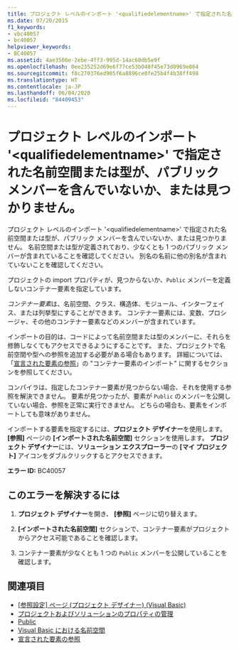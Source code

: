 ```yaml
---
title: プロジェクト レベルのインポート '<qualifiedelementname>' で指定された名前空間または型が、パブリック メンバーを含んでいないか、または見つかりません。
ms.date: 07/20/2015
f1_keywords:
- vbc40057
- bc40057
helpviewer_keywords:
- BC40057
ms.assetid: 4ae3506e-2ebe-4ff3-995d-14ac60db5e9f
ms.openlocfilehash: 0ee235252d69e6f77ce53b048f45e73d0969e864
ms.sourcegitcommit: f8c270376ed905f6a8896ce0fe25b4f4b38ff498
ms.translationtype: HT
ms.contentlocale: ja-JP
ms.lasthandoff: 06/04/2020
ms.locfileid: "84409453"
---
```

# <a name="namespace-or-type-specified-in-the-project-level-imports-qualifiedelementname-doesnt-contain-any-public-member-or-cannot-be-found"></a>プロジェクト レベルのインポート '\<qualifiedelementname>' で指定された名前空間または型が、パブリック メンバーを含んでいないか、または見つかりません。
プロジェクト レベルのインポート '\<qualifiedelementname>' で指定された名前空間または型が、パブリック メンバーを含んでいないか、または見つかりません。 名前空間または型が定義されており、少なくとも 1 つのパブリック メンバーが含まれていることを確認してください。 別名の名前に他の別名が含まれていないことを確認してください。  
  
 プロジェクトの import プロパティが、見つからないか、`Public` メンバーを定義しないコンテナー要素を指定しています。  
  
 *コンテナー要素*は、名前空間、クラス、構造体、モジュール、インターフェイス、または列挙型にすることができます。 コンテナー要素には、変数、プロシージャ、その他のコンテナー要素などのメンバーが含まれています。  
  
 インポートの目的は、コードによって名前空間または型のメンバーに、それらを修飾しなくてもアクセスできるようにすることです。 また、プロジェクトで名前空間や型への参照を追加する必要がある場合もあります。 詳細については、「[宣言された要素の参照](../../programming-guide/language-features/declared-elements/references-to-declared-elements.md)」の "コンテナー要素のインポート" に関するセクションを参照してください。  
  
 コンパイラは、指定したコンテナー要素が見つからない場合、それを使用する参照を解決できません。 要素が見つかったが、要素が `Public` のメンバーを公開していない場合、参照を正常に実行できません。 どちらの場合も、要素をインポートしても意味がありません。  
  
 インポートする要素を指定するには、**プロジェクト デザイナー**を使用します。 **[参照]** ページの **[インポートされた名前空間]** セクションを使用します。 **プロジェクト デザイナー**には、**ソリューション エクスプローラー**の **[マイ プロジェクト]** アイコンをダブルクリックするとアクセスできます。  
  
 **エラー ID:** BC40057  
  
## <a name="to-correct-this-error"></a>このエラーを解決するには  
  
1. **プロジェクト デザイナー**を開き、 **[参照]** ページに切り替えます。  
  
2. **[インポートされた名前空間]** セクションで、コンテナー要素がプロジェクトからアクセス可能であることを確認します。  
  
3. コンテナー要素が少なくとも 1 つの `Public` メンバーを公開していることを確認します。  
  
## <a name="see-also"></a>関連項目

- [[参照設定] ページ (プロジェクト デザイナー) (Visual Basic)](/visualstudio/ide/reference/references-page-project-designer-visual-basic)
- [プロジェクトおよびソリューションのプロパティの管理](/visualstudio/ide/managing-project-and-solution-properties)
- [Public](../modifiers/public.md)
- [Visual Basic における名前空間](../../programming-guide/program-structure/namespaces.md)
- [宣言された要素の参照](../../programming-guide/language-features/declared-elements/references-to-declared-elements.md)
